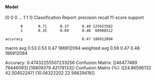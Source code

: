 #### Model
[0 0 0 ... 1 1 1]
Classification Report:
              precision    recall  f1-score   support

           0       0.71      0.37      0.49 125923582
           1       0.35      0.69      0.46  60988512

    accuracy                           0.47 186912094
   macro avg       0.53      0.53      0.47 186912094
weighted avg       0.59      0.47      0.48 186912094

Accuracy: 0.47432255507233256
Confusion Matrix:
[[46477489 79446093]
 [18809379 42179133]]
Confusion Matrix (%):
[[24.86596132 42.50452247]
 [10.06322202 22.56629419]]
